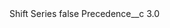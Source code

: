<?xml version="1.0" encoding="UTF-8"?>
<CustomMetadata xmlns="http://soap.sforce.com/2006/04/metadata" xmlns:xsi="http://www.w3.org/2001/XMLSchema-instance" xmlns:xsd="http://www.w3.org/2001/XMLSchema">
    <label>Shift Series</label>
    <protected>false</protected>
    <values>
        <field>Precedence__c</field>
        <value xsi:type="xsd:double">3.0</value>
    </values>
</CustomMetadata>
